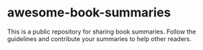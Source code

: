 # awesome-book-summaries
This is a public repository for sharing book summaries. Follow the guidelines and contribute your summaries to help other readers.
